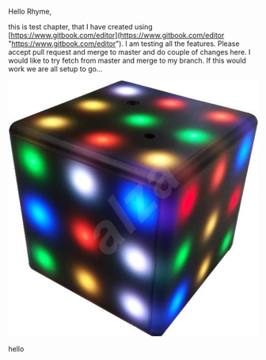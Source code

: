 Hello Rhyme,

this is test chapter, that I have created using [https://www.gitbook.com/editor](https://www.gitbook.com/editor "https://www.gitbook.com/editor"). I am testing all the features. Please accept pull request and merge to master and do couple of changes here. I would like to try fetch from master and merge to my branch. If this would work we are all setup to go...



![alt-text](/assets/ImgW.jpg)


hello
